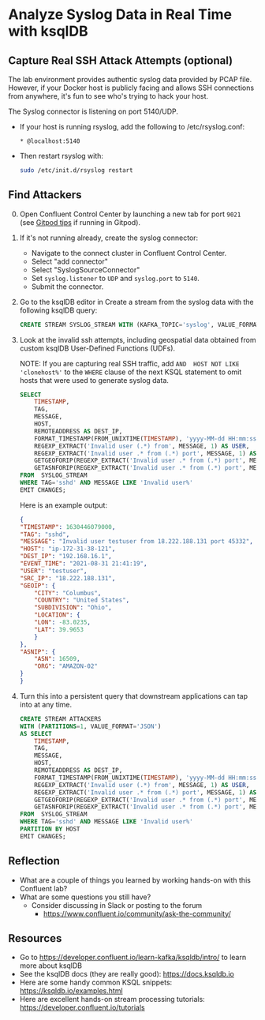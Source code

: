 # Analyze Syslog Data in Real Time with ksqlDB

## Capture Real SSH Attack Attempts (optional)

The lab environment provides authentic syslog data provided by PCAP file. However, if your Docker host is publicly facing and allows SSH connections from anywhere, it's fun to see who's trying to hack your host.

The Syslog connector is listening on port 5140/UDP.
- If your host is running rsyslog, add the following to /etc/rsyslog.conf:

  ```
  * @localhost:5140
  ```

- Then restart rsyslog with:

  ```bash
  sudo /etc/init.d/rsyslog restart
  ```
## Find Attackers

0. Open Confluent Control Center by launching a new tab for port `9021` (see [Gitpod tips](./gitpod-tips.md) if running in Gitpod).

1. If it's not running already, create the syslog connector:
   - Navigate to the connect cluster in Confluent Control Center.
   - Select "add connector"
   - Select "SyslogSourceConnector"
   - Set `syslog.listener` to `UDP` and `syslog.port` to `5140`.
   - Submit the connector.

1.  Go to the ksqlDB editor in Create a stream from the syslog data with the following ksqlDB query:

    ```sql
    CREATE STREAM SYSLOG_STREAM WITH (KAFKA_TOPIC='syslog', VALUE_FORMAT='AVRO');
    ```

2. Look at the invalid ssh attempts, including geospatial data obtained from custom ksqlDB User-Defined Functions (UDFs).

    NOTE: If you are capturing real SSH traffic, add `AND  HOST NOT LIKE 'clonehost%'` to the `WHERE` clause of the next KSQL statement to omit hosts that were used to generate syslog data.
    ```sql
    SELECT
        TIMESTAMP,
        TAG,
        MESSAGE,
        HOST,
        REMOTEADDRESS AS DEST_IP,
        FORMAT_TIMESTAMP(FROM_UNIXTIME(TIMESTAMP), 'yyyy-MM-dd HH:mm:ss') AS EVENT_TIME, 
        REGEXP_EXTRACT('Invalid user (.*) from', MESSAGE, 1) AS USER,
        REGEXP_EXTRACT('Invalid user .* from (.*) port', MESSAGE, 1) AS SRC_IP,
        GETGEOFORIP(REGEXP_EXTRACT('Invalid user .* from (.*) port', MESSAGE, 1)) AS GEOIP,
        GETASNFORIP(REGEXP_EXTRACT('Invalid user .* from (.*) port', MESSAGE, 1)) AS ASNIP
    FROM  SYSLOG_STREAM
    WHERE TAG='sshd' AND MESSAGE LIKE 'Invalid user%'
    EMIT CHANGES;
    ```
    Here is an example output:

    ```json
    {
    "TIMESTAMP": 1630446079000,
    "TAG": "sshd",
    "MESSAGE": "Invalid user testuser from 18.222.188.131 port 45332",
    "HOST": "ip-172-31-38-121",
    "DEST_IP": "192.168.16.1",
    "EVENT_TIME": "2021-08-31 21:41:19",
    "USER": "testuser",
    "SRC_IP": "18.222.188.131",
    "GEOIP": {
        "CITY": "Columbus",
        "COUNTRY": "United States",
        "SUBDIVISION": "Ohio",
        "LOCATION": {
        "LON": -83.0235,
        "LAT": 39.9653
        }
    },
    "ASNIP": {
        "ASN": 16509,
        "ORG": "AMAZON-02"
    }
    }
    ```

3. Turn this into a persistent query that downstream applications can tap into at any time.
    ```sql
    CREATE STREAM ATTACKERS
    WITH (PARTITIONS=1, VALUE_FORMAT='JSON')
    AS SELECT
        TIMESTAMP,
        TAG,
        MESSAGE,
        HOST,
        REMOTEADDRESS AS DEST_IP,
        FORMAT_TIMESTAMP(FROM_UNIXTIME(TIMESTAMP), 'yyyy-MM-dd HH:mm:ss') AS EVENT_TIME, 
        REGEXP_EXTRACT('Invalid user (.*) from', MESSAGE, 1) AS USER,
        REGEXP_EXTRACT('Invalid user .* from (.*) port', MESSAGE, 1) AS SRC_IP,
        GETGEOFORIP(REGEXP_EXTRACT('Invalid user .* from (.*) port', MESSAGE, 1)) AS GEOIP,
        GETASNFORIP(REGEXP_EXTRACT('Invalid user .* from (.*) port', MESSAGE, 1)) AS ASNIP
    FROM  SYSLOG_STREAM
    WHERE TAG='sshd' AND MESSAGE LIKE 'Invalid user%'
    PARTITION BY HOST
    EMIT CHANGES;
    ```

## Reflection

- What are a couple of things you learned by working hands-on with this Confluent lab?
- What are some questions you still have? 
  - Consider discussing in Slack or posting to the forum
    - https://www.confluent.io/community/ask-the-community/

## Resources

- Go to https://developer.confluent.io/learn-kafka/ksqldb/intro/ to learn more about ksqlDB
- See the ksqlDB docs (they are really good): https://docs.ksqldb.io
- Here are some handy common KSQL snippets: https://ksqldb.io/examples.html
- Here are excellent hands-on stream processing tutorials: https://developer.confluent.io/tutorials